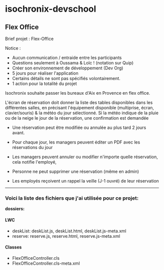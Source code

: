 # isochronix-devschool
## Flex Office

Brief projet : Flex-Office

Notice :

* Aucun communication / entraide entre les participants
* Questions seulement à Oussama & Loïc ! (notation sur Quip)
* Créer son environnement de développement (Dev Org)
* 5 jours pour réaliser l'application
* Certains détails ne sont pas spécifiés volontairement.
* 1 action pour la totalité du projet

Isochronix souhaite passer les bureaux d'Aix en Provence en flex office.

L'écran de réservation doit donner la liste des tables disponibles dans les différentes salles,
 en précisant l'équipement disponible (multiprise, écran, clavier/souris) & la météo du jour sélectionné. 
  Si la météo indique de la pluie ou de la neige le jour de la réservation, une confirmation est demandée


* Une réservation peut être modifiée ou annulée au plus tard 2 jours avant. 
* Pour chaque jour, les managers peuvent éditer un PDF avec les réservations du jour

* Les managers peuvent annuler ou modifier n'importe quelle réservation, cela notifie l'employé, 
* Personne ne peut supprimer une réservation (même en admin)
* Les employés reçoivent un rappel la veille (J-1 ouvré) de leur réservation


----

### Voici la liste des fichiers que j'ai utilisée pour ce projet:
**dossiers:**
#### LWC 
- deskList: deskList.js, deskList.html, deskList.js-meta.xml
- reserve: reserve.js, reserve.html, reserve.js-meta.xml
#### Classes
- FlexOfficeController.cls
- FlexOfficeController.cls-meta.xml
